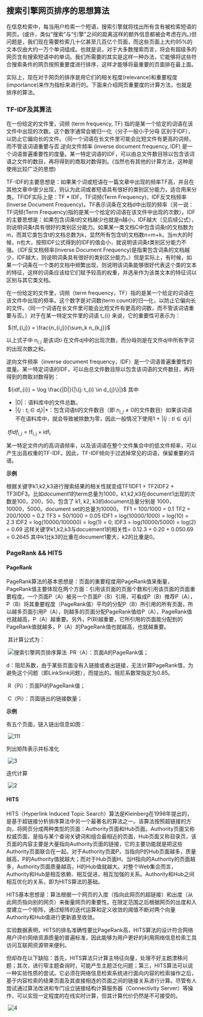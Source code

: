 ## 搜索引擎网页排序的思想算法

在信息检索中，每当用户检索一个短语，搜索引擎就将找出所有含有被检索短语的网页。(或许，类似“搜索”与“引擎”之间的距离这样的额外信息都被会考虑在内。)但问题是，我们现在需要检索几十亿甚至几百亿个页面，而这些页面上大约95%的文本仅由大约一万个单词组成。也就是说，对于大多数搜索而言，将会有超级多的网页含有搜索短语中的单词。我们所需要的其实是这样一种办法，它能够将这些符合搜索条件的网页按照重要度进行排序，这样才能够将最重要的页面排在最上面。

实际上，现在对于网页的排序是用它们的相关程度(relevance)和重要程度(importance)来作为指标来进行的。下面来介绍网页重要度的计算方法，也就是排序的算法。

### TF-IDF及其算法
在一份给定的文件里，词频 (term frequency, TF) 指的是某一个给定的词语在该文件中出现的次数。这个数字通常会被归一化（分子一般小于分母 区别于IDF），以防止它偏向长的文件。（同一个词语在长文件里可能会比短文件有更高的词频，而不管该词语重要与否.逆向文件频率 (inverse document frequency, IDF) 是一个词语普遍重要性的度量。某一特定词语的IDF，可以由总文件数目除以包含该词语之文件的数目，再将得到的商取对数得到。(当然也有其他的计算方法，这种是使用比较广泛的思想)

TF-IDF的主要思想是：如果某个词或短语在一篇文章中出现的频率TF高，并且在其他文章中很少出现，则认为此词或者短语具有很好的类别区分能力，适合用来分类。TFIDF实际上是：TF * IDF，TF词频(Term Frequency)，IDF反文档频率(Inverse Document Frequency)。TF表示词条在文档d中出现的频率（另一说：TF词频(Term Frequency)指的是某一个给定的词语在该文件中出现的次数）。IDF的主要思想是：如果包含词条t的文档越少也就是n越小，IDF越大（见后续公式），则说明词条t具有很好的类别区分能力。如果某一类文档C中包含词条t的文档数为m，而其它类包含t的文档总数为k，显然所有包含t的文档数n=m+k，当m大的时候，n也大，按照IDF公式得到的IDF的值会小，就说明该词条t类别区分能力不强。（IDF反文档频率(Inverse Document Frequency)是指果包含词条的文档越少，IDF越大，则说明词条具有很好的类别区分能力。）但是实际上，有时候，如果一个词条在一个类的文档中频繁出现，则说明该词条能够很好代表这个类的文本的特征，这样的词条应该给它们赋予较高的权重，并选来作为该类文本的特征词以区别与其它类文档。

在一份给定的文件里，词频（term frequency，TF）指的是某一个给定的词语在该文件中出现的频率。这个数字是对词数(term count)的归一化，以防止它偏向长的文件。（同一个词语在长文件里可能会比短文件有更高的词数，而不管该词语重要与否。）对于在某一特定文件里的词语 t_{i} 来说，它的重要性可表示为：

​                                                                                 ${tf_{i,j}} = \frac{n_{i,j}}{\sum_k n_{k,j}}$

 以上式子中 n$_{i,j}$ 是该词t${i}$ 在文件d${j}$中的出现次数，而分母则是在文件d${j}$中所有字词的出现次数之和。

逆向文件频率（inverse document frequency，IDF）是一个词语普遍重要性的度量。某一特定词语的IDF，可以由总文件数目除以包含该词语的文件数目，再将得到的商取对数得到：

​                                                                                ${idf_{i}} =  \log \frac{|D|}{|\{j: t_{i} \in d_{j}\}|}$
其中

- |D|：语料库中的文件总数。
- $|\{ j: t_{i} \in d_{j}\}|*$：包含词语t${i}$的文件数目（即 $n_{i,j}\neq0$的文件数目）如果该词语不在语料库中，就会导致被除数为零，因此一般情况下使用1 + $|\{j : t{i} \in d_{j}\}|$

​                                                                               ${tf{}idf_{i,j}} = \mathrm{tf_{i,j}} \times  \mathrm{idf_{i}}$

某一特定文件内的高词语频率，以及该词语在整个文件集合中的低文件频率，可以产生出高权重的TF-IDF。因此，TF-IDF倾向于过滤掉常见的词语，保留重要的词语。

**示例**

根据关键字k1,k2,k3进行搜索结果的相关性就变成TF1IDF1 + TF2IDF2 + TF3IDF3。比如document1的term总量为1000，k1,k2,k3在document1出现的次数是100，200，50。包含了 k1, k2, k3的document总量分别是 1000， 10000，5000。document set的总量为10000。 TF1 = 100/1000 = 0.1 TF2 = 200/1000 = 0.2 TF3 = 50/1000 = 0.05 IDF1 = log(10000/1000) = log(10) = 2.3 IDF2 = log(10000/100000) = log(1) = 0; IDF3 = log(10000/5000) = log(2) = 0.69 这样关键字k1,k2,k3与docuement1的相关性= 0.12.3 + 0.20 + 0.050.69 = 0.2645 其中k1比k3的比重在document1要大，k2的比重是0。



### PageRank && HITS

#### PageRank

PageRank算法的基本思想是：页面的重要程度用PageRank值来衡量，PageRank值主要体现在两个方面：引用该页面的页面个数和引用该页面的页面重要程度。一个页面P（A）被另一个页面P（B）引用，可看成P（B）推荐P（A），P（B）将其重要程度（PageRank值）平均的分配P（B）所引用的所有页面，所以越多页面引用P（A），则越多的页面分配PageRank值给P（A），PageRank值也就越高，P（A）越重要。另外，P(B)越重要，它所引用的页面能分配到的PageRank值就越多，P（A）的PageRank值也就越高，也就越重要。

​         其计算公式为：

​                                                                          ![搜索引擎网页排序算法](http://www.hyqb.sh.cn/Portals/2/2(27).jpg)
​         PR（A）：页面A的PageRank值；

​         d：阻尼系数，由于某些页面没有入链接或者出链接，无法计算PageRank值，为避免这个问题（即LinkSink问题），而提出的。阻尼系数常指定为0.85。

​         R（Pi）：页面Pi的PageRank值；

​         C（Pi）：页面链出的链接数量；



**示例**

有五个页面，链入链出信息如图：

​                                                        ![111](E:\typora\photo\1.png)

列出矩阵表示并标准化

​                                         ![3](E:\typora\photo\3.png)

迭代计算

​                                     ![2](E:\typora\photo\2.png)

#### HITS

HITS（Hyperlink Induced Topic Search）算法是Kleinberg在1998年提出的，是基于超链接分析排序算法中另一个最著名的算法之一。该算法按照超链接的方向，将网页分成两种类型的页面：Authority页面和Hub页面。Authority页面又称权威页面，是指与某个查询关键词和组合最相近的页面，Hub页面又称目录页，该页面的内容主要是大量指向Authority页面的链接，它的主要功能就是把这些Authority页面联合在一起。对于Authority页面P，当指向P的Hub页面越多，质量越高，P的Authority值就越大；而对于Hub页面H，当H指向的Authority的页面越多，Authority页面质量越高，H的Hub值就越大。对整个Web集合而言，Authority和Hub是相互依赖、相互促进，相互加强的关系。Authority和Hub之间相互优化的关系，即为HITS算法的基础。

 HITS基本思想是：算法根据一个网页的入度（指向此网页的超链接）和出度（从此网页指向别的网页）来衡量网页的重要性。在限定范围之后根据网页的出度和入度建立一个矩阵，通过矩阵的迭代运算和定义收敛的阈值不断对两个向量Authority和Hub值进行更新直至收敛。

实验数据表明，HITS的排名准确性要比PageRank高，HITS算法的设计符合网络用户评价网络资源质量的普遍标准，因此能够为用户更好的利用网络信息检索工具访问互联网资源带来便利。

但却存在以下缺陷：首先，HITS算法只计算主特征向量，处理不好主题漂移问题；其次，进行窄主题查询时，可能产生主题泛化问题；第三，HITS算法可以说一种实验性质的尝试。它必须在网络信息检索系统进行面向内容的检索操作之后，基于内容检索的结果页面及其直接相连的页面之间的链接关系进行计算。尽管有人尝试通过算法改进和专门设立链接结构计算服务器（Connectivity Server）等操作，可以实现一定程度的在线实时计算，但其计算代价仍然是不可接受的。

​                                 ![4](E:\typora\photo\4.png)



























